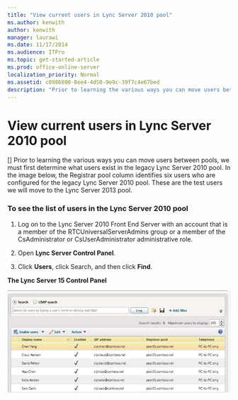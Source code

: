 ```yaml
---
title: "View current users in Lync Server 2010 pool"
ms.author: kenwith
author: kenwith
manager: laurawi
ms.date: 11/17/2014
ms.audience: ITPro
ms.topic: get-started-article
ms.prod: office-online-server
localization_priority: Normal
ms.assetid: c0986800-8ee4-4d50-9e9c-39f7c4e67bed
description: "Prior to learning the various ways you can move users between pools, we must first determine what users exist in the legacy Lync Server 2010 pool. In the image below, the Registrar pool column identifies six users who are configured for the legacy Lync Server 2010 pool. These are the test users we will move to the Lync Server 2013 pool."
---
```


# View current users in Lync Server 2010 pool
[]
Prior to learning the various ways you can move users between pools, we must first determine what users exist in the legacy Lync Server 2010 pool. In the image below, the Registrar pool column identifies six users who are configured for the legacy Lync Server 2010 pool. These are the test users we will move to the Lync Server 2013 pool.
  
### To see the list of users in the Lync Server 2010 pool

1. Log on to the Lync Server 2010 Front End Server with an account that is a member of the RTCUniversalServerAdmins group or a member of the CsAdministrator or CsUserAdministrator administrative role.
    
2. Open **Lync Server Control Panel**.
    
3. Click **Users**, click Search, and then click **Find**.
    
**The Lync Server 15 Control Panel**

![Lync Server Control Panel, Move User dialog](../../media/Migration_LyncServer_from_LyncServer2010_CPanelMoveUserDialog.jpg)
  

